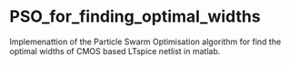 # PSO_for_finding_optimal_widths
Implemenattion of the Particle Swarm Optimisation algorithm for find the optimal widths of CMOS based LTspice netlist in matlab.
